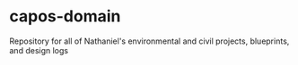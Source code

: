 # capos-domain
Repository for all of Nathaniel's environmental and civil projects, blueprints, and design logs
